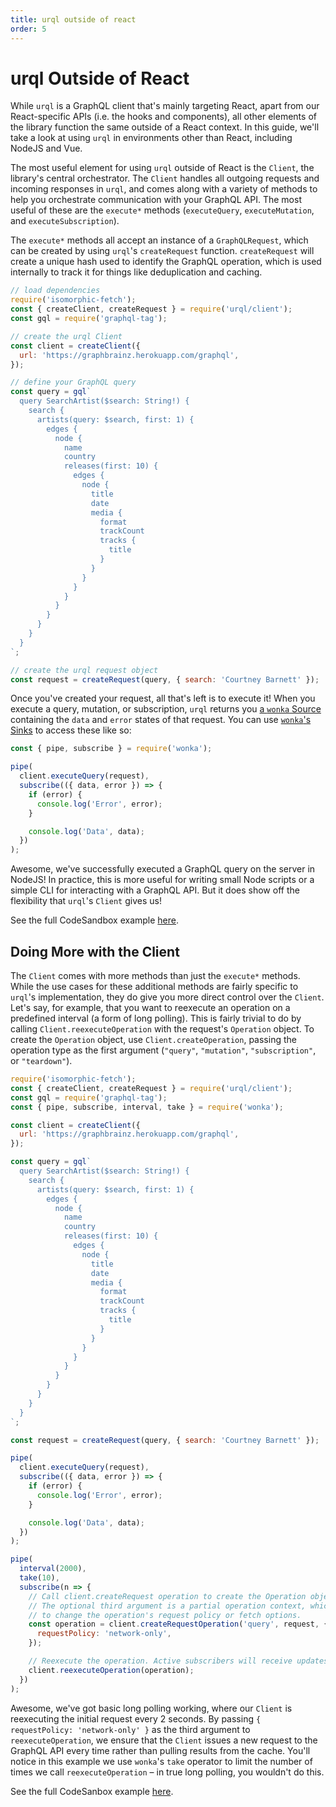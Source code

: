 ```yaml
---
title: urql outside of react
order: 5
---
```


<a name="urql-outside-of-react"></a>

# urql Outside of React

While `urql` is a GraphQL client that's mainly targeting React, apart from our React-specific APIs (i.e. the hooks and components), all other elements of the library function the same outside of a React context. In this guide, we'll take a look at using `urql` in environments other than React, including NodeJS and Vue.

The most useful element for using `urql` outside of React is the `Client`, the library's central orchestrator. The `Client` handles all outgoing requests and incoming responses in `urql`, and comes along with a variety of methods to help you orchestrate communication with your GraphQL API. The most useful of these are the `execute*` methods (`executeQuery`, `executeMutation`, and `executeSubscription`).

The `execute*` methods all accept an instance of a `GraphQLRequest`, which can be created by using `urql`'s `createRequest` function. `createRequest` will create a unique hash used to identify the GraphQL operation, which is used internally to track it for things like deduplication and caching.

```javascript
// load dependencies
require('isomorphic-fetch');
const { createClient, createRequest } = require('urql/client');
const gql = require('graphql-tag');

// create the urql Client
const client = createClient({
  url: 'https://graphbrainz.herokuapp.com/graphql',
});

// define your GraphQL query
const query = gql`
  query SearchArtist($search: String!) {
    search {
      artists(query: $search, first: 1) {
        edges {
          node {
            name
            country
            releases(first: 10) {
              edges {
                node {
                  title
                  date
                  media {
                    format
                    trackCount
                    tracks {
                      title
                    }
                  }
                }
              }
            }
          }
        }
      }
    }
  }
`;

// create the urql request object
const request = createRequest(query, { search: 'Courtney Barnett' });
```

Once you've created your request, all that's left is to execute it! When you execute a query, mutation, or subscription, `urql` returns you [a `wonka` Source](https://wonka.kitten.sh/api/sources) containing the `data` and `error` states of that request. You can use [`wonka`'s Sinks](https://wonka.kitten.sh/api/sinks) to access these like so:

```javascript
const { pipe, subscribe } = require('wonka');

pipe(
  client.executeQuery(request),
  subscribe(({ data, error }) => {
    if (error) {
      console.log('Error', error);
    }

    console.log('Data', data);
  })
);
```

Awesome, we've successfully executed a GraphQL query on the server in NodeJS! In practice, this is more useful for writing small Node scripts or a simple CLI for interacting with a GraphQL API. But it does show off the flexibility that `urql`'s `Client` gives us!

See the full CodeSandbox example [here](https://codesandbox.io/s/urql-node-1jhj8).

## Doing More with the Client

The `Client` comes with more methods than just the `execute*` methods. While the use cases for these additional methods are fairly specific to `urql`'s implementation, they do give you more direct control over the `Client`. Let's say, for example, that you want to reexecute an operation on a predefined interval (a form of long polling). This is fairly trivial to do by calling `Client.reexecuteOperation` with the request's `Operation` object. To create the `Operation` object, use `Client.createOperation`, passing the operation type as the first argument (`"query"`, `"mutation"`, `"subscription"`, or `"teardown"`).

```javascript
require('isomorphic-fetch');
const { createClient, createRequest } = require('urql/client');
const gql = require('graphql-tag');
const { pipe, subscribe, interval, take } = require('wonka');

const client = createClient({
  url: 'https://graphbrainz.herokuapp.com/graphql',
});

const query = gql`
  query SearchArtist($search: String!) {
    search {
      artists(query: $search, first: 1) {
        edges {
          node {
            name
            country
            releases(first: 10) {
              edges {
                node {
                  title
                  date
                  media {
                    format
                    trackCount
                    tracks {
                      title
                    }
                  }
                }
              }
            }
          }
        }
      }
    }
  }
`;

const request = createRequest(query, { search: 'Courtney Barnett' });

pipe(
  client.executeQuery(request),
  subscribe(({ data, error }) => {
    if (error) {
      console.log('Error', error);
    }

    console.log('Data', data);
  })
);

pipe(
  interval(2000),
  take(10),
  subscribe(n => {
    // Call client.createRequest operation to create the Operation object.
    // The optional third argument is a partial operation context, which allows you
    // to change the operation's request policy or fetch options.
    const operation = client.createRequestOperation('query', request, {
      requestPolicy: 'network-only',
    });

    // Reexecute the operation. Active subscribers will receive updates.
    client.reexecuteOperation(operation);
  })
);
```

Awesome, we've got basic long polling working, where our `Client` is reexecuting the initial request every 2 seconds. By passing `{ requestPolicy: 'network-only' }` as the third argument to `reexecuteOperation`, we ensure that the `Client` issues a new request to the GraphQL API every time rather than pulling results from the cache. You'll notice in this example we use `wonka`'s `take` operator to limit the number of times we call `reexecuteOperation` – in true long polling, you wouldn't do this.

See the full CodeSanbox example [here](https://codesandbox.io/s/urql-node-polling-erkwe).
